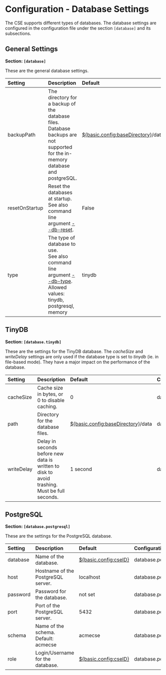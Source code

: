 # Configuration - Database Settings

The CSE supports different types of databases. The database settings are configured in the configuration file under the section `[database]` and its subsections.


##	General Settings

**Section: `[database]`**

These are the general database settings.

| Setting        | Description                                                                                                                                        | Default                                                                                                                     | Configuration Name      |
|:---------------|:---------------------------------------------------------------------------------------------------------------------------------------------------|:----------------------------------------------------------------------------------------------------------------------------|:------------------------|
| backupPath     | The directory for a backup of the database files.<br />Database backups are not supported for the in-memory database and postgreSQL.               | [${basic.config:baseDirectory}](../setup/Configuration-introduction.md#built-in-settings)/data/backup | database.backupPath     |
| resetOnStartup | Reset the databases at startup.<br/>See also command line argument [--db-reset](../setup/Running.md).                                              | False                                                                                                                       | database.resetOnStartup |
| type           | The type of database to use.<br />See also command line argument [--db-type](../setup/Running.md).<br />Allowed values: tinydb, postgresql, memory | tinydb                                                                                                                      | database.type           |


## TinyDB

**Section: `[database.tinydb]`**

These are the settings for the TinyDB database. The *cacheSize* and *writeDelay* settings are only used if the database type is set to *tinydb* (ie. in file-based mode). They have a major impact on the performance of the database.

| Setting    | Description                                                                                  | Default                                                                                                              | Configuration Name         |
|:-----------|:---------------------------------------------------------------------------------------------|:---------------------------------------------------------------------------------------------------------------------|:---------------------------|
| cacheSize  | Cache size in bytes, or 0 to disable caching.                                                | 0                                                                                                                    | database.tinydb.cacheSize  |
| path       | Directory for the database files.                                                            | [${basic.config:baseDirectory}](../setup/Configuration-introduction.md#built-in-settings)/data | database.tinydb.path       |
| writeDelay | Delay in seconds before new data is written to disk to avoid trashing. Must be full seconds. | 1 second                                                                                                             | database.tinydb.writeDelay |


## PostgreSQL

**Section: `[database.postgresql]`**

These are the settings for the PostgreSQL database. 

| Setting  | Description                              | Default                                                                                 | Configuration Name           |
|:---------|:-----------------------------------------|:----------------------------------------------------------------------------------------|:-----------------------------|
| database | Name of the database.                    | [${basic.config:cseID}](../setup/Configuration-basic.md#basic-configuration) | database.postgresql.database |
| host     | Hostname of the PostgreSQL server.       | localhost                                                                               | database.postgresql.host     |
| password | Password for the database.               | not set                                                                                 | database.postgresql.password |
| port     | Port of the PostgreSQL server.           | 5432                                                                                    | database.postgresql.port     |
| schema   | Name of the schema.<br/>Default: acmecse | acmecse                                                                                 | database.postgresql.schema   |
| role     | Login/Username for the database.         | [${basic.config:cseID}](../setup/Configuration-basic.md#basic-configuration) | database.postgresql.role     |
